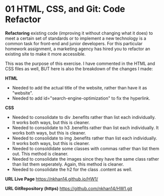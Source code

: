 # 01 HTML, CSS, and Git: Code Refactor

**Refactoring** existing code (improving it without changing what it does) to meet a certain set of standards or to implement a new technology is a common task for front-end and junior developers. For this particular homework assignment, a marketing agency has hired you to refactor an existing site to make it more accessible.

This was the purpose of this exercise. I have commented in the HTML and CSS files as well, BUT here is also the breakdown of the changes I made:

**HTML**
* Needed to add the actual title of the website, rather than have it as "website". 
* Needed to add id="search-engine-optimization" to fix the hyperlink. 

 **CSS** 
* Needed to consolidate to div .benefits rather than list each individually. It works both ways, but this is cleaner. 
* Needed to consolidate to h3 .benefits rather than list each individually. It works both ways, but this is cleaner. 
* Needed to consolidate to img .benefits rather than list each individually. It works both ways, but this is cleaner. 
* Needed to consoldidate some classes with commas rather than list them out. This method is cleaner. 
* Needed to consolidate the images since they have the same class rather than list them seperately. Again, this method is cleaner. 
* Needed to consolidate the h2 for the class .content as well. 

**URL Live Page**
https://nkhan14.github.io/HW1/

**URL GitRepository (https)**
https://github.com/nkhan14/HW1.git

